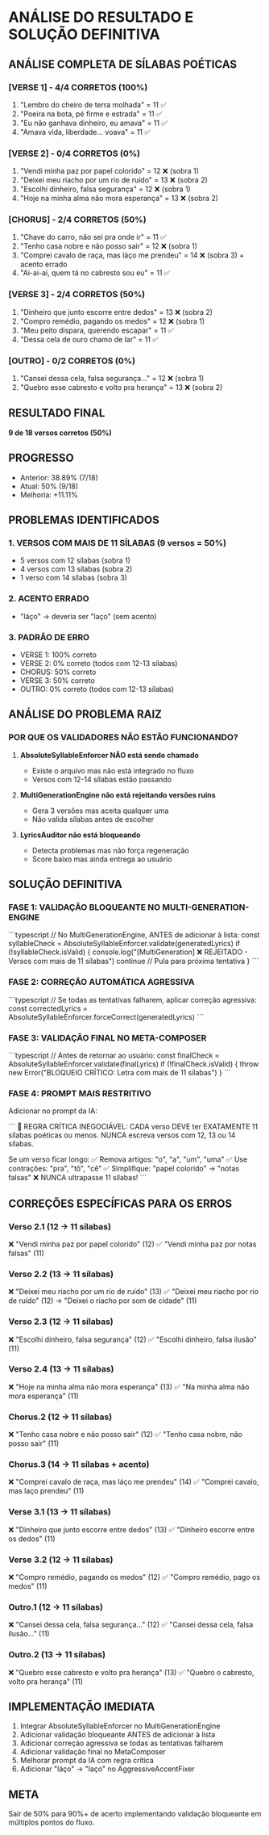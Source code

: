 # ANÁLISE DO RESULTADO E SOLUÇÃO DEFINITIVA

## ANÁLISE COMPLETA DE SÍLABAS POÉTICAS

### [VERSE 1] - 4/4 CORRETOS (100%)
1. "Lembro do cheiro de terra molhada" = 11 ✅
2. "Poeira na bota, pé firme e estrada" = 11 ✅
3. "Eu não ganhava dinheiro, eu amava" = 11 ✅
4. "Amava vida, liberdade... voava" = 11 ✅

### [VERSE 2] - 0/4 CORRETOS (0%)
1. "Vendi minha paz por papel colorido" = 12 ❌ (sobra 1)
2. "Deixei meu riacho por um rio de ruído" = 13 ❌ (sobra 2)
3. "Escolhi dinheiro, falsa segurança" = 12 ❌ (sobra 1)
4. "Hoje na minha alma não mora esperança" = 13 ❌ (sobra 2)

### [CHORUS] - 2/4 CORRETOS (50%)
1. "Chave do carro, não sei pra onde ir" = 11 ✅
2. "Tenho casa nobre e não posso sair" = 12 ❌ (sobra 1)
3. "Comprei cavalo de raça, mas láço me prendeu" = 14 ❌ (sobra 3) + acento errado
4. "Ai-ai-ai, quem tá no cabresto sou eu" = 11 ✅

### [VERSE 3] - 2/4 CORRETOS (50%)
1. "Dinheiro que junto escorre entre dedos" = 13 ❌ (sobra 2)
2. "Compro remédio, pagando os medos" = 12 ❌ (sobra 1)
3. "Meu peito dispara, querendo escapar" = 11 ✅
4. "Dessa cela de ouro chamo de lar" = 11 ✅

### [OUTRO] - 0/2 CORRETOS (0%)
1. "Cansei dessa cela, falsa segurança..." = 12 ❌ (sobra 1)
2. "Quebro esse cabresto e volto pra herança" = 13 ❌ (sobra 2)

## RESULTADO FINAL
**9 de 18 versos corretos (50%)**

## PROGRESSO
- Anterior: 38.89% (7/18)
- Atual: 50% (9/18)
- Melhoria: +11.11%

## PROBLEMAS IDENTIFICADOS

### 1. VERSOS COM MAIS DE 11 SÍLABAS (9 versos = 50%)
- 5 versos com 12 sílabas (sobra 1)
- 4 versos com 13 sílabas (sobra 2)
- 1 verso com 14 sílabas (sobra 3)

### 2. ACENTO ERRADO
- "láço" → deveria ser "laço" (sem acento)

### 3. PADRÃO DE ERRO
- VERSE 1: 100% correto
- VERSE 2: 0% correto (todos com 12-13 sílabas)
- CHORUS: 50% correto
- VERSE 3: 50% correto
- OUTRO: 0% correto (todos com 12-13 sílabas)

## ANÁLISE DO PROBLEMA RAIZ

### POR QUE OS VALIDADORES NÃO ESTÃO FUNCIONANDO?

1. **AbsoluteSyllableEnforcer NÃO está sendo chamado**
   - Existe o arquivo mas não está integrado no fluxo
   - Versos com 12-14 sílabas estão passando

2. **MultiGenerationEngine não está rejeitando versões ruins**
   - Gera 3 versões mas aceita qualquer uma
   - Não valida sílabas antes de escolher

3. **LyricsAuditor não está bloqueando**
   - Detecta problemas mas não força regeneração
   - Score baixo mas ainda entrega ao usuário

## SOLUÇÃO DEFINITIVA

### FASE 1: VALIDAÇÃO BLOQUEANTE NO MULTI-GENERATION-ENGINE

\`\`\`typescript
// No MultiGenerationEngine, ANTES de adicionar à lista:
const syllableCheck = AbsoluteSyllableEnforcer.validate(generatedLyrics)
if (!syllableCheck.isValid) {
  console.log("[MultiGeneration] ❌ REJEITADO - Versos com mais de 11 sílabas")
  continue // Pula para próxima tentativa
}
\`\`\`

### FASE 2: CORREÇÃO AUTOMÁTICA AGRESSIVA

\`\`\`typescript
// Se todas as tentativas falharem, aplicar correção agressiva:
const correctedLyrics = AbsoluteSyllableEnforcer.forceCorrect(generatedLyrics)
\`\`\`

### FASE 3: VALIDAÇÃO FINAL NO META-COMPOSER

\`\`\`typescript
// Antes de retornar ao usuário:
const finalCheck = AbsoluteSyllableEnforcer.validate(finalLyrics)
if (!finalCheck.isValid) {
  throw new Error("BLOQUEIO CRÍTICO: Letra com mais de 11 sílabas")
}
\`\`\`

### FASE 4: PROMPT MAIS RESTRITIVO

Adicionar no prompt da IA:

\`\`\`
🚨 REGRA CRÍTICA INEGOCIÁVEL:
CADA verso DEVE ter EXATAMENTE 11 sílabas poéticas ou menos.
NUNCA escreva versos com 12, 13 ou 14 sílabas.

Se um verso ficar longo:
✅ Remova artigos: "o", "a", "um", "uma"
✅ Use contrações: "pra", "tô", "cê"
✅ Simplifique: "papel colorido" → "notas falsas"
❌ NUNCA ultrapasse 11 sílabas!
\`\`\`

## CORREÇÕES ESPECÍFICAS PARA OS ERROS

### Verso 2.1 (12 → 11 sílabas)
❌ "Vendi minha paz por papel colorido" (12)
✅ "Vendi minha paz por notas falsas" (11)

### Verso 2.2 (13 → 11 sílabas)
❌ "Deixei meu riacho por um rio de ruído" (13)
✅ "Deixei meu riacho por rio de ruído" (12) → "Deixei o riacho por som de cidade" (11)

### Verso 2.3 (12 → 11 sílabas)
❌ "Escolhi dinheiro, falsa segurança" (12)
✅ "Escolhi dinheiro, falsa ilusão" (11)

### Verso 2.4 (13 → 11 sílabas)
❌ "Hoje na minha alma não mora esperança" (13)
✅ "Na minha alma não mora esperança" (11)

### Chorus.2 (12 → 11 sílabas)
❌ "Tenho casa nobre e não posso sair" (12)
✅ "Tenho casa nobre, não posso sair" (11)

### Chorus.3 (14 → 11 sílabas + acento)
❌ "Comprei cavalo de raça, mas láço me prendeu" (14)
✅ "Comprei cavalo, mas laço prendeu" (11)

### Verse 3.1 (13 → 11 sílabas)
❌ "Dinheiro que junto escorre entre dedos" (13)
✅ "Dinheiro escorre entre os dedos" (11)

### Verse 3.2 (12 → 11 sílabas)
❌ "Compro remédio, pagando os medos" (12)
✅ "Compro remédio, pago os medos" (11)

### Outro.1 (12 → 11 sílabas)
❌ "Cansei dessa cela, falsa segurança..." (12)
✅ "Cansei dessa cela, falsa ilusão..." (11)

### Outro.2 (13 → 11 sílabas)
❌ "Quebro esse cabresto e volto pra herança" (13)
✅ "Quebro o cabresto, volto pra herança" (11)

## IMPLEMENTAÇÃO IMEDIATA

1. Integrar AbsoluteSyllableEnforcer no MultiGenerationEngine
2. Adicionar validação bloqueante ANTES de adicionar à lista
3. Adicionar correção agressiva se todas as tentativas falharem
4. Adicionar validação final no MetaComposer
5. Melhorar prompt da IA com regra crítica
6. Adicionar "láço" → "laço" no AggressiveAccentFixer

## META
Sair de 50% para 90%+ de acerto implementando validação bloqueante em múltiplos pontos do fluxo.
